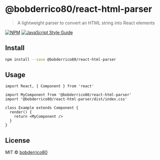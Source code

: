 # @bobderrico80/react-html-parser

> A lightweight parser to convert an HTML string into React elements

[![NPM](https://img.shields.io/npm/v/@bobderrico80/react-html-parser.svg)](https://www.npmjs.com/package/@bobderrico80/react-html-parser) [![JavaScript Style Guide](https://img.shields.io/badge/code_style-standard-brightgreen.svg)](https://standardjs.com)

## Install

```bash
npm install --save @bobderrico80/react-html-parser
```

## Usage

```tsx
import React, { Component } from 'react'

import MyComponent from '@bobderrico80/react-html-parser'
import '@bobderrico80/react-html-parser/dist/index.css'

class Example extends Component {
  render() {
    return <MyComponent />
  }
}
```

## License

MIT © [bobderrico80](https://github.com/bobderrico80)
